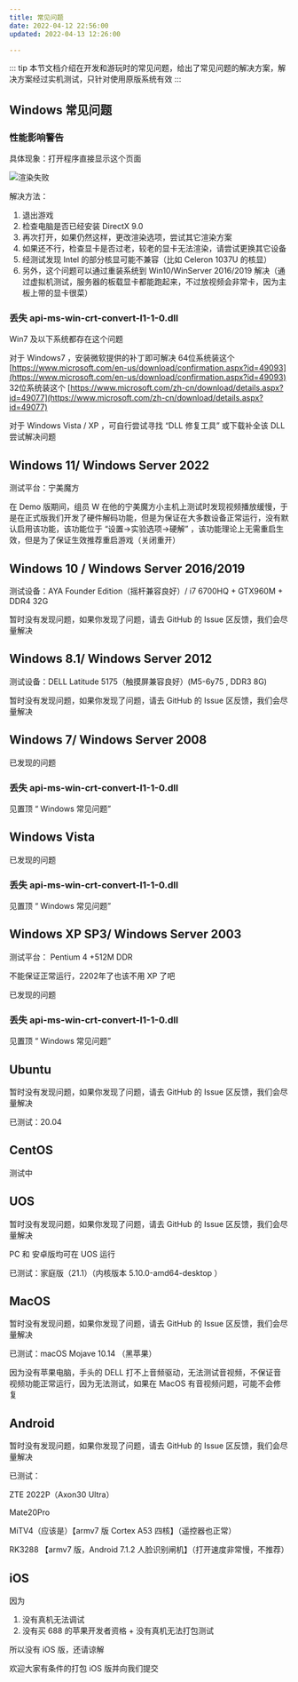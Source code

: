 ```yaml
---
title: 常见问题
date: 2022-04-12 22:56:00
updated: 2022-04-13 12:26:00

---
```


::: tip
本节文档介绍在开发和游玩时的常见问题，给出了常见问题的解决方案，解决方案经过实机测试，只针对使用原版系统有效
:::

## Windows 常见问题

### 性能影响警告

具体现象：打开程序直接显示这个页面

![渲染失败](/Doc/images/dev/常见问题/渲染失败.PNG)

解决方法：

1. 退出游戏
2. 检查电脑是否已经安装 DirectX 9.0
3. 再次打开，如果仍然这样，更改渲染选项，尝试其它渲染方案
4. 如果还不行，检查显卡是否过老，较老的显卡无法渲染，请尝试更换其它设备
5. 经测试发现 Intel 的部分核显可能不兼容（比如 Celeron 1037U 的核显）
6. 另外，这个问题可以通过重装系统到 Win10/WinServer 2016/2019 解决（通过虚拟机测试，服务器的板载显卡都能跑起来，不过放视频会非常卡，因为主板上带的显卡很菜）

### 丢失 api-ms-win-crt-convert-l1-1-0.dll

Win7 及以下系统都存在这个问题

对于 Windows7 ，安装微软提供的补丁即可解决
64位系统装这个 [https://www.microsoft.com/en-us/download/confirmation.aspx?id=49093](https://www.microsoft.com/en-us/download/confirmation.aspx?id=49093)
32位系统装这个 [https://www.microsoft.com/zh-cn/download/details.aspx?id=49077](https://www.microsoft.com/zh-cn/download/details.aspx?id=49077)

对于 Windows Vista / XP ，可自行尝试寻找 “DLL 修复工具” 或下载补全该 DLL 尝试解决问题

## Windows 11/ Windows Server 2022

测试平台：宁美魔方

在 Demo 版期间，组员 W 在他的宁美魔方小主机上测试时发现视频播放缓慢，于是在正式版我们开发了硬件解码功能，但是为保证在大多数设备正常运行，没有默认启用该功能，该功能位于 “设置->实验选项->硬解” ，该功能理论上无需重启生效，但是为了保证生效推荐重启游戏（关闭重开）

## Windows 10 / Windows Server 2016/2019

测试设备：AYA Founder Edition（摇杆兼容良好）/ i7 6700HQ + GTX960M + DDR4 32G

暂时没有发现问题，如果你发现了问题，请去 GitHub 的 Issue 区反馈，我们会尽量解决

## Windows 8.1/ Windows Server 2012

测试设备：DELL Latitude 5175（触摸屏兼容良好）(M5-6y75 , DDR3 8G)

暂时没有发现问题，如果你发现了问题，请去 GitHub 的 Issue 区反馈，我们会尽量解决

## Windows 7/ Windows Server 2008

已发现的问题

### 丢失 api-ms-win-crt-convert-l1-1-0.dll

见置顶 “ Windows 常见问题”

## Windows Vista

已发现的问题

### 丢失 api-ms-win-crt-convert-l1-1-0.dll

见置顶 “ Windows 常见问题”

## Windows XP SP3/ Windows Server 2003

测试平台： Pentium 4 +512M DDR

不能保证正常运行，2202年了也该不用 XP 了吧

已发现的问题

### 丢失 api-ms-win-crt-convert-l1-1-0.dll

见置顶 “ Windows 常见问题”

## Ubuntu

暂时没有发现问题，如果你发现了问题，请去 GitHub 的 Issue 区反馈，我们会尽量解决

已测试：20.04

## CentOS

测试中

## UOS

暂时没有发现问题，如果你发现了问题，请去 GitHub 的 Issue 区反馈，我们会尽量解决

PC 和 安卓版均可在 UOS 运行

已测试：家庭版（21.1）（内核版本 5.10.0-amd64-desktop ）

## MacOS

暂时没有发现问题，如果你发现了问题，请去 GitHub 的 Issue 区反馈，我们会尽量解决

已测试：macOS Mojave 10.14 （黑苹果）

因为没有苹果电脑，手头的 DELL 打不上音频驱动，无法测试音视频，不保证音视频功能正常运行，因为无法测试，如果在 MacOS 有音视频问题，可能不会修复

## Android

暂时没有发现问题，如果你发现了问题，请去 GitHub 的 Issue 区反馈，我们会尽量解决

已测试：

ZTE 2022P（Axon30 Ultra） 

Mate20Pro 

MiTV4（应该是）【armv7 版 Cortex A53 四核】（遥控器也正常）

RK3288 【armv7 版，Android 7.1.2 人脸识别闸机】（打开速度非常慢，不推荐）

## iOS

因为

1. 没有真机无法调试
2. 没有买 688 的苹果开发者资格 + 没有真机无法打包测试

所以没有 iOS 版，还请谅解

欢迎大家有条件的打包 iOS 版并向我们提交

